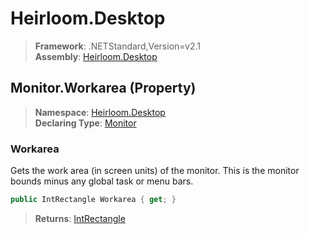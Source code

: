 # Heirloom.Desktop

> **Framework**: .NETStandard,Version=v2.1  
> **Assembly**: [Heirloom.Desktop][0]

## Monitor.Workarea (Property)

> **Namespace**: [Heirloom.Desktop][0]  
> **Declaring Type**: [Monitor][1]

### Workarea

Gets the work area (in screen units) of the monitor. This is the monitor bounds minus any global task or menu bars.

```cs
public IntRectangle Workarea { get; }
```

> **Returns**: [IntRectangle][2]

[0]: ../../../Heirloom.Desktop.md
[1]: ../Monitor.md
[2]: ../../../Heirloom.Core/Heirloom/IntRectangle.md
